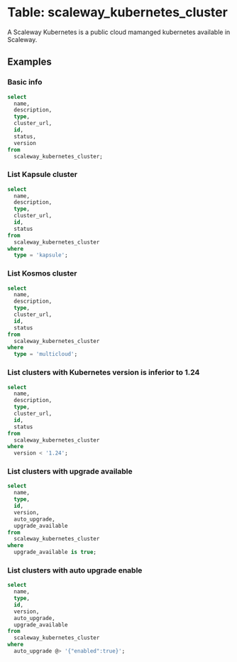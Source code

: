 # Table: scaleway_kubernetes_cluster

A Scaleway Kubernetes is a public cloud mamanged kubernetes available in Scaleway.

## Examples

### Basic info

```sql
select
  name,
  description,
  type,
  cluster_url,
  id,
  status,
  version
from
  scaleway_kubernetes_cluster;
```

### List Kapsule cluster

```sql
select
  name,
  description,
  type,
  cluster_url,
  id,
  status
from
  scaleway_kubernetes_cluster
where
  type = 'kapsule';
```

### List Kosmos cluster

```sql
select
  name,
  description,
  type,
  cluster_url,
  id,
  status
from
  scaleway_kubernetes_cluster
where
  type = 'multicloud';
```

### List clusters with Kubernetes version is inferior to 1.24

```sql
select
  name,
  description,
  type,
  cluster_url,
  id,
  status
from
  scaleway_kubernetes_cluster
where
  version < '1.24';

```

### List clusters with upgrade available

```sql
select
  name,
  type,
  id,
  version,
  auto_upgrade,
  upgrade_available
from
  scaleway_kubernetes_cluster
where
  upgrade_available is true;

```

### List clusters with auto upgrade enable

```sql
select
  name,
  type,
  id,
  version,
  auto_upgrade,
  upgrade_available
from
  scaleway_kubernetes_cluster
where
  auto_upgrade @> '{"enabled":true}';

```
